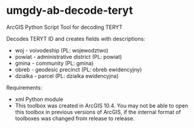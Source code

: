 # umgdy-ab-decode-teryt
ArcGIS Python Script Tool for decoding TERYT

Decodes TERYT ID and creates fields with descriptions:
* woj - voivodeship (PL: wojewodztwo)
* powiat - administrative district (PL: powiat)
* gmina - community (PL: gmina)
* obreb - geodesic precinct (PL: obreb ewidencyjny)
* dzialka - parcel (PL: dzialka ewidencyjna)

Requirements:
* xml Python module
* This toolbox was created in ArcGIS 10.4. You may not be able to open this toolbox in previous versions of ArcGIS, if the internal format of toolboxes was changed from release to release.
